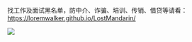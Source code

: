 找工作及面试黑名单，防中介、诈骗、培训、传销、借贷等请看：https://loremwalker.github.io/LostMandarin/

![](https://a.uchi.moe/doawdi.png)
